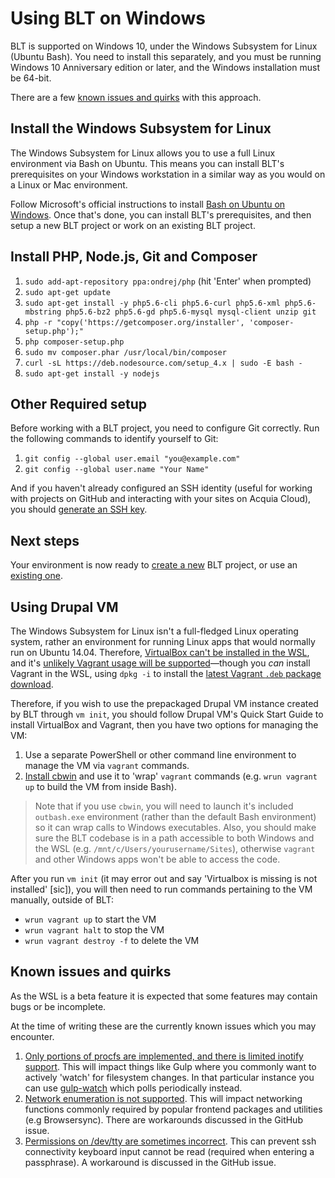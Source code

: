 # Using BLT on Windows

BLT is supported on Windows 10, under the Windows Subsystem for Linux (Ubuntu Bash). You need to install this separately, and you must be running Windows 10 Anniversary edition or later, and the Windows installation must be 64-bit.

There are a few [known issues and quirks](#known-issues-and-quirks) with this approach.

## Install the Windows Subsystem for Linux

The Windows Subsystem for Linux allows you to use a full Linux environment via Bash on Ubuntu. This means you can install BLT's prerequisites on your Windows workstation in a similar way as you would on a Linux or Mac environment.

Follow Microsoft's official instructions to install [Bash on Ubuntu on Windows](https://msdn.microsoft.com/en-us/commandline/wsl/install_guide). Once that's done, you can install BLT's prerequisites, and then setup a new BLT project or work on an existing BLT project.

## Install PHP, Node.js, Git and Composer

  1. `sudo add-apt-repository ppa:ondrej/php` (hit 'Enter' when prompted)
  2. `sudo apt-get update`
  3. `sudo apt-get install -y php5.6-cli php5.6-curl php5.6-xml php5.6-mbstring php5.6-bz2 php5.6-gd php5.6-mysql mysql-client unzip git`
  4. `php -r "copy('https://getcomposer.org/installer', 'composer-setup.php');"`
  5. `php composer-setup.php`
  6. `sudo mv composer.phar /usr/local/bin/composer`
  7. `curl -sL https://deb.nodesource.com/setup_4.x | sudo -E bash -`
  8. `sudo apt-get install -y nodejs`

## Other Required setup

Before working with a BLT project, you need to configure Git correctly. Run the following commands to identify yourself to Git:

  1. `git config --global user.email "you@example.com"`
  2. `git config --global user.name "Your Name"`

And if you haven't already configured an SSH identity (useful for working with projects on GitHub and interacting with your sites on Acquia Cloud), you should [generate an SSH key](https://help.github.com/articles/generating-an-ssh-key/).

## Next steps

Your environment is now ready to [create a new](creating-new-project.md) BLT project, or use an [existing one](onboarding.md).

## Using Drupal VM

The Windows Subsystem for Linux isn't a full-fledged Linux operating system, rather an environment for running Linux apps that would normally run on Ubuntu 14.04. Therefore, [VirtualBox can't be installed in the WSL](http://askubuntu.com/a/816350/88829), and it's [unlikely Vagrant usage will be supported](https://github.com/mitchellh/vagrant/issues/7731)—though you _can_ install Vagrant in the WSL, using `dpkg -i` to install the [latest Vagrant `.deb` package download](https://releases.hashicorp.com/vagrant/).

Therefore, if you wish to use the prepackaged Drupal VM instance created by BLT through `vm init`, you should follow Drupal VM's Quick Start Guide to install VirtualBox and Vagrant, then you have two options for managing the VM:

  1. Use a separate PowerShell or other command line environment to manage the VM via `vagrant` commands.
  2. [Install cbwin](https://github.com/xilun/cbwin#installation) and use it to 'wrap' `vagrant` commands (e.g. `wrun vagrant up` to build the VM from inside Bash).

> Note that if you use `cbwin`, you will need to launch it's included `outbash.exe` environment (rather than the default Bash environment) so it can wrap calls to Windows executables. Also, you should make sure the BLT codebase is in a path accessible to both Windows and the WSL (e.g. `/mnt/c/Users/yourusername/Sites`), otherwise `vagrant` and other Windows apps won't be able to access the code.

After you run `vm init` (it may error out and say 'Virtualbox is missing is not installed' [sic]), you will then need to run commands pertaining to the VM manually, outside of BLT:

  - `wrun vagrant up` to start the VM
  - `wrun vagrant halt` to stop the VM
  - `wrun vagrant destroy -f` to delete the VM

## Known issues and quirks

As the WSL is a beta feature it is expected that some features may contain bugs or be incomplete.

At the time of writing these are the currently known issues which you may encounter.

  1. [Only portions of procfs are implemented, and there is limited inotify support](https://github.com/Microsoft/BashOnWindows/issues/216). This will impact things like Gulp where you commonly want to actively 'watch' for filesystem changes. In that particular instance you can use [gulp-watch](https://www.npmjs.com/package/gulp-watch) which polls periodically instead.
  2. [Network enumeration is not supported](https://github.com/Microsoft/BashOnWindows/issues/468). This will impact networking functions commonly required by popular frontend packages and utilities (e.g Browsersync). There are workarounds discussed in the GitHub issue.
  3. [Permissions on /dev/tty are sometimes incorrect](https://github.com/Microsoft/BashOnWindows/issues/617). This can prevent ssh connectivity keyboard input cannot be read (required when entering a passphrase). A workaround is discussed in the GitHub issue.
